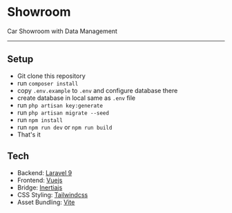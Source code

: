 # Showroom
Car Showroom with Data Management

---
## Setup
- Git clone this repository
- run `composer install`
- copy `.env.example` to `.env` and configure database there
- create database in local same as `.env` file
- run `php artisan key:generate`
- run `php artisan migrate --seed`
- run `npm install`
- run `npm run dev` or `npm run build`
- That's it

## Tech 
- Backend: [Laravel 9](https://laravel.com)
- Frontend: [Vuejs](https://vuejs.org)
- Bridge: [Inertiajs](https://inertiajs.com)
- CSS Styling: [Tailwindcss](https://tailwindcss.com)
- Asset Bundling: [Vite](https://vitejs.dev)
